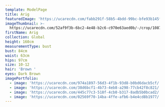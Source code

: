 ```yaml
---
template: ModelPage
title: Arig
featuredImage: 'https://ucarecdn.com/fabb291f-58b5-4bdd-99bc-bfe93b145f41/'
imageThumbnail: >-
  https://ucarecdn.com/52af9f3b-6bc2-4e48-b2c6-c970e63aed0b/-/crop/1087x1288/700,0/-/preview/
firstName: Arig
collection: Global
height: 160cm
measurementType: bust
bust: 84cm
waist: 63cm
hips: 97cm
size: 10-12
hair: 'Brown '
eyes: Dark Brown
imagePortfolio:
  - image: 'https://ucarecdn.com/974a1897-56d3-4f1b-93d8-b0bd6dacb5cf/'
  - image: 'https://ucarecdn.com/38d6bcf1-4b73-4eb8-a298-77cb42f8c821/'
  - image: 'https://ucarecdn.com/445c77c3-518f-4cb0-b317-8adb5b0bcad2/'
  - image: 'https://ucarecdn.com/02569f70-14ba-4ffe-afb6-b4e4cd8b1977/'
---
```


